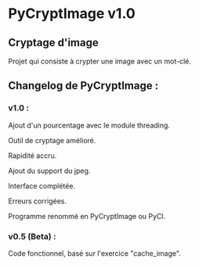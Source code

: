 # PyCryptImage v1.0
## Cryptage d'image

Projet qui consiste à crypter une image avec un mot-clé.


## Changelog de PyCryptImage :

### v1.0 :

Ajout d'un pourcentage avec le module threading.

Outil de cryptage amélioré.

Rapidité accru.

Ajout du support du jpeg.

Interface complétée.

Erreurs corrigées.

Programme renommé en PyCryptImage ou PyCI.

### v0.5 (Beta) :

Code fonctionnel, basé sur l'exercice "cache_image".
